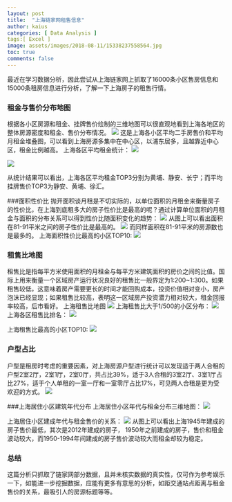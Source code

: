 ```yaml
---
layout: post
title:  "上海链家网租售信息"
author: kaius
categories: [ Data Analysis ]
tags:[ Excel ]
image: assets/images/2018-08-11/15338237558564.jpg
toc: true
comments: false
---
```


最近在学习数据分析，因此尝试从上海链家网上抓取了16000条小区售房信息和15000条租房信息进行分析，了解一下上海房子的租售行情。

### 租金与售价分布地图
根据各小区房源和租金、挂牌售价绘制的三维地图可以很直观地看到上海各地区的整体房源密度和租金、售价分布情况。
![]({{site.baseurl}}/assets/images/2018-08-11/15338237558564.jpg)
这是上海各小区平均二手房售价和平均月租金堆叠图，可以看到上海房源多集中在中心区，以浦东居多，且越靠近中心区，租金比例越高。
上海各区平均租金统计：
![]({{site.baseurl}}/assets/images/2018-08-11/15338277938247.jpg)

![]({{site.baseurl}}/assets/images/2018-08-11/15338277258258.jpg)

从统计结果可以看出，上海各区平均租金TOP3分别为黄埔、静安、长宁；而平均挂牌售价TOP3为静安、黄埔、徐汇。

###面积性价比
抛开面积谈月租是不切实际的，以单位面积的月租金来衡量房子的性价比，在上海到底租多大的房子性价比是最高的呢？通过计算单位面积的月租金与面积的分布关系可以得到性价比随面积变化的趋势：
![]({{site.baseurl}}/assets/images/2018-08-11/15338292258335.jpg)
从图上可以看出面积在81-91平米之间的房子性价比是最高的。
![]({{site.baseurl}}/assets/images/2018-08-11/15338293192425.jpg)
而同样面积在81-91平米的房源数也是最多的。
上海面积性价比最高的小区TOP10:
![]({{site.baseurl}}/assets/images/2018-08-11/15338556293157.jpg)

### 租售比地图
租售比是指每平方米使用面积的月租金与每平方米建筑面积的房价之间的比值。国际上用来衡量一个区域房产运行状况良好的租售比一般界定为1:200~1:300。如果租售较低，这意味着房产需要更长的时间才能回购成本，投资价值相对变小，房产泡沫已经显现；如果租售比较高，表明这一区域房产投资潜力相对较大，租金回报率较高，后市看好。
上海租售比地图
![]({{site.baseurl}}/assets/images/2018-08-11/15338261290099.jpg)
上海租售比大于1/500的小区分布：
![]({{site.baseurl}}/assets/images/2018-08-11/15338267296941.jpg)
上海各区租售比排名：
![]({{site.baseurl}}/assets/images/2018-08-11/15338276583241.jpg)

上海租售比最高的小区TOP10:
![]({{site.baseurl}}/assets/images/2018-08-11/15338275917329.jpg)

### 户型占比
户型是租房时考虑的重要因素，对上海房源户型进行统计可以发现适于两人合租的户型2室2厅，2室1厅，2室0厅，共占比39%，适于3人合租的3室2厅、3室1厅占比27%，适于个人单租的一室一厅和一室零厅占比17%，可见两人合租是更为受欢迎的方式。
![]({{site.baseurl}}/assets/images/2018-08-11/15338319294463.jpg)

###上海居住小区建筑年代分布
上海居住小区年代与租金分布三维地图：
![](m{{site.baseurl}}/assets/images/2018-08-11/15338596730366.jpg)


上海居住小区建成年代与租金售价的关系：
![]({{site.baseurl}}/assets/images/2018-08-11/15338331183872.jpg)
从图上可以看出上海1945年建成的房子售价最低，其次是2012年建成的房子， 1950年之前建成的房子，售价和租金波动较大，而1950-1994年间建成的房子售价波动较大而租金却较为稳定。

### 总结
这篇分析只抓取了链家网部分数据，且并未核实数据的真实性，仅可作为参考娱乐一下，如能进一步挖掘数据，应能有更多有意思的分析，如距交通站点距离与租金售价的关系，最吸引人的房源标题等等。
